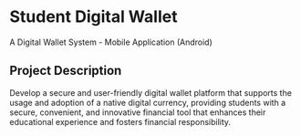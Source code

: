 # Student Digital Wallet

A Digital Wallet System - Mobile Application (Android)

## Project Description
Develop a secure and user-friendly digital wallet platform that supports the usage and adoption of a native digital currency,
providing students with a secure, convenient, and innovative financial tool that enhances their educational experience and fosters financial responsibility.




